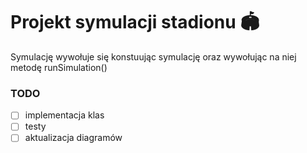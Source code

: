 # Projekt symulacji stadionu :stadium:
Symulację wywołuje się konstuując symulację oraz wywołując na niej metodę runSimulation()
### TODO
- [ ] implementacja klas
- [ ] testy
- [ ] aktualizacja diagramów